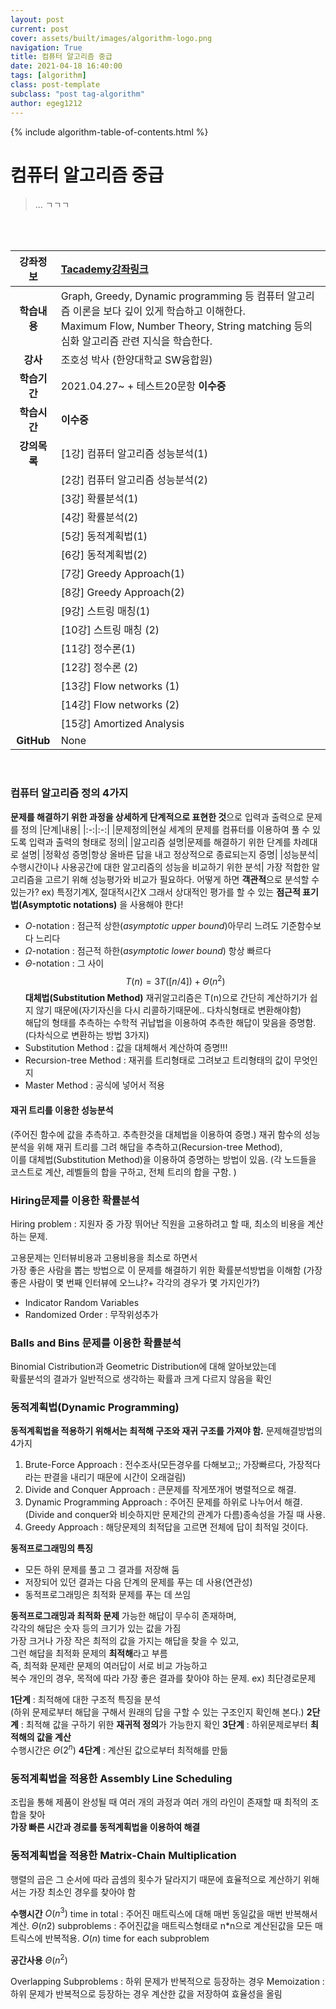 ```yaml
---
layout: post
current: post
cover: assets/built/images/algorithm-logo.png
navigation: True
title: 컴퓨터 알고리즘 중급
date: 2021-04-18 16:40:00
tags: [algorithm]
class: post-template
subclass: "post tag-algorithm"
author: egeg1212
---
```


{% include algorithm-table-of-contents.html %}

# 컴퓨터 알고리즘 중급

> ... ㄱㄱㄱ

<br><br>

| **강좌정보** | [Tacademy강좌링크](https://tacademy.skplanet.com/live/player/onlineLectureDetail.action?seq=104)                                                                                        |
| :----------: | :-------------------------------------------------------------------------------------------------------------------------------------------------------------------------------------- |
| **학습내용** | Graph, Greedy, Dynamic programming 등 컴퓨터 알고리즘 이론을 보다 깊이 있게 학습하고 이해한다.<br>Maximum Flow, Number Theory, String matching 등의 심화 알고리즘 관련 지식을 학습한다. |
|   **강사**   | 조호성 박사 (한양대학교 SW융합원)                                                                                                                                                       |
| **학습기간** | 2021.04.27~ + 테스트20문항 **이수중**                                                                                                                                                   |
| **학습시간** | **이수중**                                                                                                                                                                              |
| **강의목록** | [1강] 컴퓨터 알고리즘 성능분석(1)                                                                                                                                                       |
|              | [2강] 컴퓨터 알고리즘 성능분석(2)                                                                                                                                                       |
|              | [3강] 확률분석(1)                                                                                                                                                                       |
|              | [4강] 확률분석(2)                                                                                                                                                                       |
|              | [5강] 동적계획법(1)                                                                                                                                                                     |
|              | [6강] 동적계획법(2)                                                                                                                                                                     |
|              | [7강] Greedy Approach(1)                                                                                                                                                                |
|              | [8강] Greedy Approach(2)                                                                                                                                                                |
|              | [9강] 스트링 매칭(1)                                                                                                                                                                    |
|              | [10강] 스트링 매칭 (2)                                                                                                                                                                  |
|              | [11강] 정수론(1)                                                                                                                                                                        |
|              | [12강] 정수론 (2)                                                                                                                                                                       |
|              | [13강] Flow networks (1)                                                                                                                                                                |
|              | [14강] Flow networks (2)                                                                                                                                                                |
|              | [15강] Amortized Analysis                                                                                                                                                               |
|  **GitHub**  | None                                                                                                                                                                                    |

<br>

### 컴퓨터 알고리즘 정의 4가지

**문제를 해결하기 위한 과정을 상세하게 단계적으로 표현한 것**으로 입력과 출력으로 문제를 정의
|단계|내용|
|:-:|:-:|
|문제정의|현실 세계의 문제를 컴퓨터를 이용하여 풀 수 있도록 입력과 출력의 형태로 정의|
|알고리즘 설명|문제를 해결하기 위한 단계를 차례대로 설명|
|정확성 증명|항상 올바른 답을 내고 정상적으로 종료되는지 증명|
|성능분석|수행시간이나 사용공간에 대한 알고리즘의 성능을 비교하기 위한 분석|
가장 적합한 알고리즘을 고르기 위해 성능평가와 비교가 필요하다.
어떻게 하면 **객관적**으로 분석할 수 있는가?
ex) 특정기계X, 절대적시간X
그래서 상대적인 평가를 할 수 있는 **점근적 표기법(Asymptotic notations)** 을 사용해야 한다!

- $O$-notation : 점근적 상한(_asymptotic upper bound_)아무리 느려도 기준함수보다 느리다
- $\Omega$-notation : 점근적 하한(_asymptotic lower bound_) 항상 빠르다
- $\Theta$-notation : 그 사이
  $$T(n) = 3T([n/4])+\Theta(n^2)$$
  **대체법(Substitution Method)**
  재귀알고리즘은 T(n)으로 간단히 계산하기가 쉽지 않기 때문에(자기자신을 다시 리콜하기때문에.. 다차식형태로 변환해야함)<br>해답의 형태를 추측하는 수학적 귀납법을 이용하여 추측한 해답이 맞음을 증명함.
  (다차식으로 변환하는 방법 3가지)
- Substitution Method : 값을 대체해서 계산하여 증명!!!
- Recursion-tree Method : 재귀를 트리형태로 그려보고 트리형태의 값이 무엇인지
- Master Method : 공식에 넣어서 적용

#### 재귀 트리를 이용한 성능분석

(주어진 함수에 값을 추측하고. 추측한것을 대체법을 이용하여 증명.)
재귀 함수의 성능 분석을 위해 재귀 트리를 그려 해답을 추측하고(Recursion-tree Method),<br>이를 대체법(Substitution Method)을 이용하여 증명하는 방법이 있음.
(각 노드들을 코스트로 계산, 레벨들의 합을 구하고, 전체 트리의 합을 구함. )

### Hiring문제를 이용한 확률분석

Hiring problem : 지원자 중 가장 뛰어난 직원을 고용하려고 할 때, 최소의 비용을 계산하는 문제.

고용문제는 인터뷰비용과 고용비용을 최소로 하면서<br>가장 좋은 사람을 뽑는 방법으로 이 문제를 해결하기 위한 확률분석방법을 이해함
(가장 좋은 사람이 몇 번째 인터뷰에 오느냐?+ 각각의 경우가 몇 가지인가?)

- Indicator Random Variables
- Randomized Order : 무작위성추가

### Balls and Bins 문제를 이용한 확률분석

Binomial Cistribution과 Geometric Distribution에 대해 알아보았는데<br> 확률분석의 결과가 일반적으로 생각하는 확률과 크게 다르지 않음을 확인

### 동적계획법(Dynamic Programming)

**동적계획법을 적용하기 위해서는 최적해 구조와 재귀 구조를 가져야 함.**
문제해결방법의 4가지

1. Brute-Force Approach : 전수조사(모든경우를 다해보고;; 가장빠르다, 가장적다라는 판결을 내리기 때문에 시간이 오래걸림)
2. Divide and Conquer Approach : 큰문제를 작게쪼개어 병렬적으로 해결.
3. Dynamic Programming Approach : 주어진 문제를 하위로 나누어서 해결.(Divide and conquer와 비슷하지만 문제간의 관계가 다름)종속성을 가질 때 사용.
4. Greedy Approach : 해당문제의 최적답을 고르면 전체에 답이 최적일 것이다.

**동적프로그래밍의 특징**

- 모든 하위 문제를 풀고 그 결과를 저장해 둠
- 저장되어 있던 결과는 다음 단계의 문제를 푸는 데 사용(연관성)
- 동적프로그래밍은 최적화 문제를 푸는 데 쓰임

**동적프로그래밍과 최적화 문제**
가능한 해답이 무수히 존재하며,<br>각각의 해답은 숫자 등의 크기가 있는 값을 가짐<br>가장 크거나 가장 작은 최적의 값을 가지는 해답을 찾을 수 있고,<br>그런 해답을 최적화 문제의 **최적해**라고 부름<br>즉, 최적화 문제란 문제의 여러답이 서로 비교 가능하고<br>복수 개인의 경우, 목적에 따라 가장 좋은 결과를 찾아야 하는 문제.
ex) 최단경로문제

**1단계** : 최적해에 대한 구조적 특징을 분석<br>(하위 문제로부터 해답을 구해서 원래의 답을 구할 수 있는 구조인지 확인해 본다.)
**2단계** : 최적해 값을 구하기 위한 **재귀적 정의**가 가능한지 확인
**3단계** : 하위문제로부터 **최적해의 값을 계산**<br>수행시간은 $\Theta(2^n)$
**4단계** : 계산된 값으로부터 최적해를 만듦

### 동적계획법을 적용한 Assembly Line Scheduling

조립을 통해 제품이 완성될 때 여러 개의 과정과 여러 개의 라인이 존재할 때 최적의 조합을 찾아<br>**가장 빠른 시간과 경로를 동적계획법을 이용하여 해결**

### 동적계획법을 적용한 Matrix-Chain Multiplication

행렬의 곱은 그 순서에 따라 곱셈의 횟수가 달라지기 때문에 효율적으로 계산하기 위해서는 가장 최소인 경우를 찾아야 함

**수행시간**
$O(n^3)$ time in total : 주어진 매트릭스에 대해 매번 동일값을 매번 반복해서 계산.
$\Theta(n2)$ subproblems : 주어진값을 매트릭스형태로 n\*n으로 계산된값을 모든 매트릭스에 반복적용.
$O(n)$ time for each subproblem

**공간사용**
$\Theta(n^2)$

Overlapping Subproblems : 하위 문제가 반복적으로 등장하는 경우
Memoization : 하위 문제가 반복적으로 등장하는 경우 계산한 값을 저장하여 효율성을 올림
